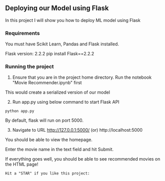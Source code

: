## Deploying our Model using Flask
In this project I will show you how to deploy ML model using Flask 

### Requirements
You must have Scikit Learn, Pandas and Flask installed.

Flask version: 2.2.2
pip install Flask==2.2.2

### Running the project
1. Ensure that you are in the project home directory. Run the notebook "Movie Recommender.ipynb" first

This would create a serialized version of our model

2. Run app.py using below command to start Flask API
```
python app.py
```
By default, flask will run on port 5000.

3. Navigate to URL http://127.0.0.1:5000/ (or) http://localhost:5000

You should be able to view the homepage.

Enter the movie name in the text field and hit Submit.

If everything goes well, you should  be able to see recommended movies on the HTML page!

```
Hit a "STAR" if you like this project:
```

